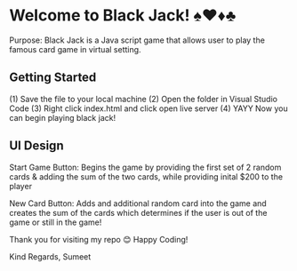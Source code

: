 # Welcome to Black Jack!  ♠️♥️♦️♣️
Purpose: Black Jack is a Java script game that allows user to play the famous card game in virtual setting.

## Getting Started
(1) Save the file to your local machine
(2) Open the folder in Visual Studio Code
(3) Right click index.html and click open live server
(4) YAYY Now you can begin playing black jack!

## UI Design
Start Game Button: Begins the game by providing the first set of 2 random cards
& adding the sum of the two cards, while providing inital $200 to the player

New Card Button: Adds and additional random card into the game and creates the sum of the cards which determines if the user is out of the game or still in the game!


Thank you for visiting my repo 😊 
Happy Coding!

Kind Regards, 
Sumeet
